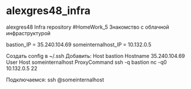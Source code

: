 # alexgres48_infra
alexgres48 Infra repository
#HomeWork_5 Знакомство с облачной инфраструктурой

bastion_IP = 35.240.104.69
someinternalhost_IP = 10.132.0.5

Создать config в ~/.ssh
Добавить:
Host bastion Hostname 35.240.104.69 User <appuser>
Host someinternalhost ProxyCommand ssh -q bastion nc -q0 10.132.0.5 22

Подключаемся: ssh <appuser>@someinternalhost

